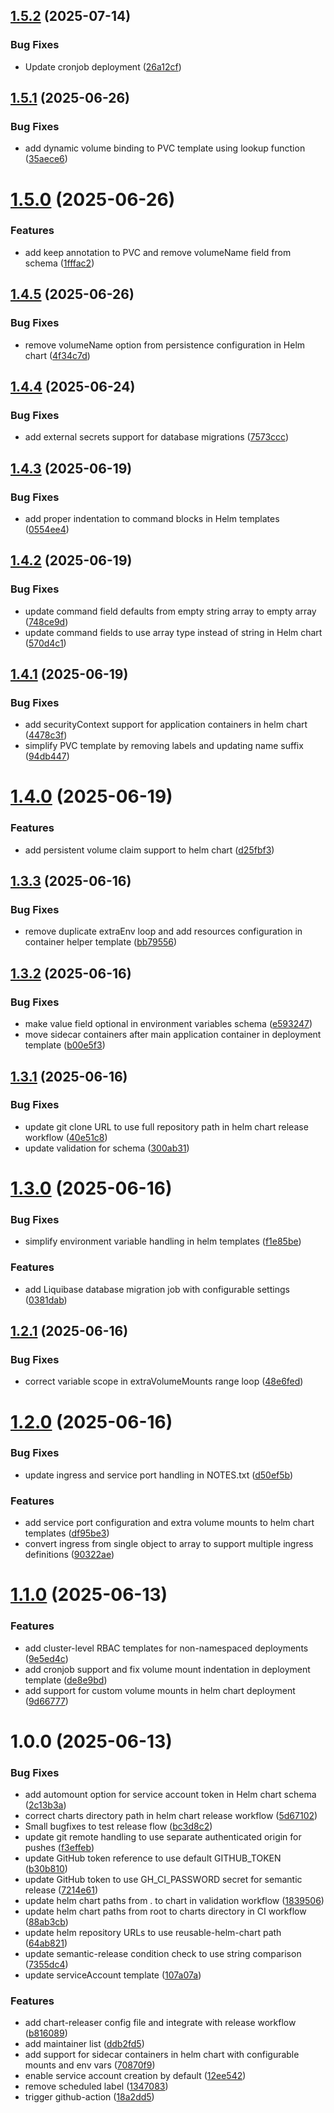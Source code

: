 ## [1.5.2](https://github.com/chirpwireless/reusable-helm-chart/compare/v1.5.1...v1.5.2) (2025-07-14)


### Bug Fixes

* Update cronjob deployment ([26a12cf](https://github.com/chirpwireless/reusable-helm-chart/commit/26a12cf277741a434bed6e653513d92ff3e2c30c))

## [1.5.1](https://github.com/chirpwireless/reusable-helm-chart/compare/v1.5.0...v1.5.1) (2025-06-26)


### Bug Fixes

* add dynamic volume binding to PVC template using lookup function ([35aece6](https://github.com/chirpwireless/reusable-helm-chart/commit/35aece67d604b2dc95b18fa39ce6052dca119b27))

# [1.5.0](https://github.com/chirpwireless/reusable-helm-chart/compare/v1.4.5...v1.5.0) (2025-06-26)


### Features

* add keep annotation to PVC and remove volumeName field from schema ([1fffac2](https://github.com/chirpwireless/reusable-helm-chart/commit/1fffac280677ad4d07e60935430c93e08629ca37))

## [1.4.5](https://github.com/chirpwireless/reusable-helm-chart/compare/v1.4.4...v1.4.5) (2025-06-26)


### Bug Fixes

* remove volumeName option from persistence configuration in Helm chart ([4f34c7d](https://github.com/chirpwireless/reusable-helm-chart/commit/4f34c7d643481f538a611de6d5ddad4849cf9c48))

## [1.4.4](https://github.com/chirpwireless/reusable-helm-chart/compare/v1.4.3...v1.4.4) (2025-06-24)


### Bug Fixes

* add external secrets support for database migrations ([7573ccc](https://github.com/chirpwireless/reusable-helm-chart/commit/7573ccc9843cc193c219c428b994c4f0e24d6cca))

## [1.4.3](https://github.com/chirpwireless/reusable-helm-chart/compare/v1.4.2...v1.4.3) (2025-06-19)


### Bug Fixes

* add proper indentation to command blocks in Helm templates ([0554ee4](https://github.com/chirpwireless/reusable-helm-chart/commit/0554ee46d6b2595ab9f19ddca13ef4227993b550))

## [1.4.2](https://github.com/chirpwireless/reusable-helm-chart/compare/v1.4.1...v1.4.2) (2025-06-19)


### Bug Fixes

* update command field defaults from empty string array to empty array ([748ce9d](https://github.com/chirpwireless/reusable-helm-chart/commit/748ce9df0aa28e60edfddb388aeaff0116ea7548))
* update command fields to use array type instead of string in Helm chart ([570d4c1](https://github.com/chirpwireless/reusable-helm-chart/commit/570d4c148d859316208219e78b9a7ffb45242d23))

## [1.4.1](https://github.com/chirpwireless/reusable-helm-chart/compare/v1.4.0...v1.4.1) (2025-06-19)


### Bug Fixes

* add securityContext support for application containers in helm chart ([4478c3f](https://github.com/chirpwireless/reusable-helm-chart/commit/4478c3fe2fc05144f838f2157fe6428650c4fc90))
* simplify PVC template by removing labels and updating name suffix ([94db447](https://github.com/chirpwireless/reusable-helm-chart/commit/94db4477b1142c49e7f8ba357e434b421b985306))

# [1.4.0](https://github.com/chirpwireless/reusable-helm-chart/compare/v1.3.3...v1.4.0) (2025-06-19)


### Features

* add persistent volume claim support to helm chart ([d25fbf3](https://github.com/chirpwireless/reusable-helm-chart/commit/d25fbf33ae6adda5a37723438af879c8a3b2e975))

## [1.3.3](https://github.com/chirpwireless/reusable-helm-chart/compare/v1.3.2...v1.3.3) (2025-06-16)


### Bug Fixes

* remove duplicate extraEnv loop and add resources configuration in container helper template ([bb79556](https://github.com/chirpwireless/reusable-helm-chart/commit/bb79556907333ea25be46effbe536c853172c0e7))

## [1.3.2](https://github.com/chirpwireless/reusable-helm-chart/compare/v1.3.1...v1.3.2) (2025-06-16)


### Bug Fixes

* make value field optional in environment variables schema ([e593247](https://github.com/chirpwireless/reusable-helm-chart/commit/e593247682c6c6556070f1fb2e96f01fc9fb7b2e))
* move sidecar containers after main application container in deployment template ([b00e5f3](https://github.com/chirpwireless/reusable-helm-chart/commit/b00e5f33a2188a1f075815199d86a46f21f8cd06))

## [1.3.1](https://github.com/chirpwireless/reusable-helm-chart/compare/v1.3.0...v1.3.1) (2025-06-16)


### Bug Fixes

* update git clone URL to use full repository path in helm chart release workflow ([40e51c8](https://github.com/chirpwireless/reusable-helm-chart/commit/40e51c855ea8c2de54e2fbf01c17f69e854641b4))
* update validation for schema ([300ab31](https://github.com/chirpwireless/reusable-helm-chart/commit/300ab31e81d7b28b963898ec34f1021f1bb5365c))

# [1.3.0](https://github.com/chirpwireless/reusable-helm-chart/compare/v1.2.1...v1.3.0) (2025-06-16)


### Bug Fixes

* simplify environment variable handling in helm templates ([f1e85be](https://github.com/chirpwireless/reusable-helm-chart/commit/f1e85be75d3e476147cbcce0909219dbe5bf69de))


### Features

* add Liquibase database migration job with configurable settings ([0381dab](https://github.com/chirpwireless/reusable-helm-chart/commit/0381dab010ab45fd5d536cade7c978df2dadb27f))

## [1.2.1](https://github.com/chirpwireless/reusable-helm-chart/compare/v1.2.0...v1.2.1) (2025-06-16)


### Bug Fixes

* correct variable scope in extraVolumeMounts range loop ([48e6fed](https://github.com/chirpwireless/reusable-helm-chart/commit/48e6fedb5a329131898617a508532f6fe70a44da))

# [1.2.0](https://github.com/chirpwireless/reusable-helm-chart/compare/v1.1.0...v1.2.0) (2025-06-16)


### Bug Fixes

* update ingress and service port handling in NOTES.txt ([d50ef5b](https://github.com/chirpwireless/reusable-helm-chart/commit/d50ef5bdf334b2583f717b61caa6ef8dbfa667f6))


### Features

* add service port configuration and extra volume mounts to helm chart templates ([df95be3](https://github.com/chirpwireless/reusable-helm-chart/commit/df95be3e8abba79caa5a03a7318e8f0aac0bd8f4))
* convert ingress from single object to array to support multiple ingress definitions ([90322ae](https://github.com/chirpwireless/reusable-helm-chart/commit/90322ae69da4b41c825bad301121f8460b07c6c3))

# [1.1.0](https://github.com/chirpwireless/reusable-helm-chart/compare/v1.0.0...v1.1.0) (2025-06-13)


### Features

* add cluster-level RBAC templates for non-namespaced deployments ([9e5ed4c](https://github.com/chirpwireless/reusable-helm-chart/commit/9e5ed4c974385b039fd4dbacd28ab2115a7a3c33))
* add cronjob support and fix volume mount indentation in deployment template ([de8e9bd](https://github.com/chirpwireless/reusable-helm-chart/commit/de8e9bd88d3ee8c98a2e3cabb5800ddc7de4d217))
* add support for custom volume mounts in helm chart deployment ([9d66777](https://github.com/chirpwireless/reusable-helm-chart/commit/9d6677716bc4426ee81acde04bb422083388090a))

# 1.0.0 (2025-06-13)


### Bug Fixes

* add automount option for service account token in Helm chart schema ([2c13b3a](https://github.com/chirpwireless/reusable-helm-chart/commit/2c13b3a42d37591fa8b244857c2cea941556916f))
* correct charts directory path in helm chart release workflow ([5d67102](https://github.com/chirpwireless/reusable-helm-chart/commit/5d6710212fc38e5c64754772d1623c324cb00cf8))
* Small bugfixes to test release flow ([bc3d8c2](https://github.com/chirpwireless/reusable-helm-chart/commit/bc3d8c217d8622a68a28eaae3c2019fc89a63afd))
* update git remote handling to use separate authenticated origin for pushes ([f3effeb](https://github.com/chirpwireless/reusable-helm-chart/commit/f3effeb65f9b668f670b97141e297e42b676b226))
* update GitHub token reference to use default GITHUB_TOKEN ([b30b810](https://github.com/chirpwireless/reusable-helm-chart/commit/b30b810d352ed17a0964ec1c3efe3f3cc21b3120))
* update GitHub token to use GH_CI_PASSWORD secret for semantic release ([7214e61](https://github.com/chirpwireless/reusable-helm-chart/commit/7214e6142a8488285f8b2377996867e47c38c607))
* update helm chart paths from . to chart in validation workflow ([1839506](https://github.com/chirpwireless/reusable-helm-chart/commit/183950685b3e15515bbcd58a83bfd2126a217531))
* update helm chart paths from root to charts directory in CI workflow ([88ab3cb](https://github.com/chirpwireless/reusable-helm-chart/commit/88ab3cb54716308e7f29a60a07d44924e433b51a))
* update helm repository URLs to use reusable-helm-chart path ([64ab821](https://github.com/chirpwireless/reusable-helm-chart/commit/64ab821d8f1cbd41369f528f1e836f4d817bdec6))
* update semantic-release condition check to use string comparison ([7355dc4](https://github.com/chirpwireless/reusable-helm-chart/commit/7355dc4623b2db123f88c9d547dd4a8ee896338e))
* update serviceAccount template ([107a07a](https://github.com/chirpwireless/reusable-helm-chart/commit/107a07a524585ed31307e00c5bc0a3d00e746f10))


### Features

* add chart-releaser config file and integrate with release workflow ([b816089](https://github.com/chirpwireless/reusable-helm-chart/commit/b816089f4d109ffe58950ede70090e382299011e))
* add maintainer list ([ddb2fd5](https://github.com/chirpwireless/reusable-helm-chart/commit/ddb2fd5dd229b4288732559b4e3dd3936ac3e6fa))
* add support for sidecar containers in helm chart with configurable mounts and env vars ([70870f9](https://github.com/chirpwireless/reusable-helm-chart/commit/70870f97eb475cba0ced13b1f8eae5fc58f80979))
* enable service account creation by default ([12ee542](https://github.com/chirpwireless/reusable-helm-chart/commit/12ee5424dfd867a111b8801033ededad700e6673))
* remove scheduled label ([1347083](https://github.com/chirpwireless/reusable-helm-chart/commit/1347083a1dd689444f00006986654909e40554e1))
* trigger github-action ([18a2dd5](https://github.com/chirpwireless/reusable-helm-chart/commit/18a2dd5d55d34aa8d0a3f5827b33d62e6985dbfb))
